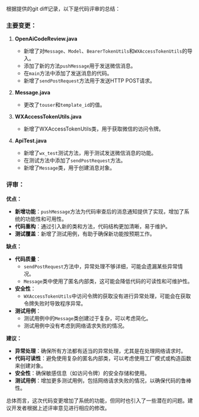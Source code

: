 根据提供的git diff记录，以下是代码评审的总结：

### 主要变更：

1. **OpenAiCodeReview.java**
   - 新增了对`Message`、`Model`、`BearerTokenUtils`和`WXAccessTokenUtils`的导入。
   - 添加了新的方法`pushMessage`用于发送微信消息。
   - 在`main`方法中添加了发送消息的代码。
   - 新增了`sendPostRequest`方法用于发送HTTP POST请求。

2. **Message.java**
   - 更改了`touser`和`template_id`的值。

3. **WXAccessTokenUtils.java**
   - 新增了WXAccessTokenUtils类，用于获取微信的访问令牌。

4. **ApiTest.java**
   - 新增了`wx_test`测试方法，用于测试发送微信消息的功能。
   - 在测试方法中添加了`sendPostRequest`方法。
   - 新增了`Message`类，用于创建消息对象。

### 评审：

**优点：**
- **新增功能**：`pushMessage`方法为代码审查后的消息通知提供了实现，增加了系统的功能性和可用性。
- **代码重构**：通过引入新的类和方法，代码结构更加清晰，易于维护。
- **测试覆盖**：新增了测试用例，有助于确保新功能按预期工作。

**缺点：**
- **代码质量**：
  - `sendPostRequest`方法中，异常处理不够详细，可能会遗漏某些异常情况。
  - `Message`类中使用了匿名内部类，这可能会降低代码的可读性和可维护性。
- **安全性**：
  - `WXAccessTokenUtils`中访问令牌的获取没有进行异常处理，可能会在获取令牌失败时导致程序异常。
- **测试用例**：
  - 测试用例中的`Message`类创建过于复杂，可以考虑简化。
  - 测试用例中没有考虑到网络请求失败的情况。

**建议：**
- **异常处理**：确保所有方法都有适当的异常处理，尤其是在处理网络请求时。
- **代码可读性**：避免使用复杂的匿名内部类，可以考虑使用工厂模式或构造函数来创建对象。
- **安全性**：确保敏感信息（如访问令牌）的安全存储和使用。
- **测试用例**：增加更多测试用例，包括网络请求失败的情况，以确保代码的鲁棒性。

总体而言，这次代码变更增加了系统的功能，但同时也引入了一些潜在的问题。建议开发者根据上述评审意见进行相应的修改。